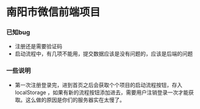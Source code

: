 南阳市微信前端项目
=============

### 已知bug
- 注册还是需要验证码
- 启动流程中，有几项不能用，提交数据应该是没有问题的，应该是后端的问题


### 一些说明
- 第一次注册登录完，进到首页之后会获取个个项目的启动流程按钮，存入 localStorage ，如果有新的流程按钮添加进去，需要用户注销登录一次才能获取。这么做的原因是你们的服务器实在太慢了。



